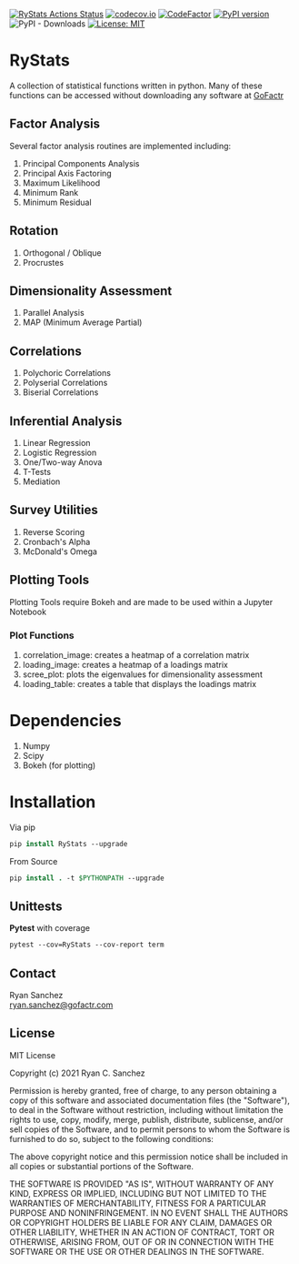 [![RyStats Actions Status](https://github.com/eribean/RyStats/workflows/RyStats/badge.svg)](https://github.com/eribean/RyStats/actions)
[![codecov.io](https://codecov.io/gh/eribean/RyStats/coverage.svg?branch=main)](https://codecov.io/gh/eribean/RyStats)
[![CodeFactor](https://www.codefactor.io/repository/github/eribean/RyStats/badge)](https://www.codefactor.io/repository/github/eribean/RyStats)
[![PyPI version](https://badge.fury.io/py/RyStats.svg)](https://badge.fury.io/py/RyStats)
![PyPI - Downloads](https://img.shields.io/pypi/dm/RyStats?color=darkgreen)
[![License: MIT](https://img.shields.io/badge/License-MIT-green.svg)](https://opensource.org/licenses/MIT)

# RyStats

A collection of statistical functions written in python. Many of these functions can be accessed
without downloading any software at [GoFactr](https://gofactr.com)

## Factor Analysis

Several factor analysis routines are implemented including:

1. Principal Components Analysis
2. Principal Axis Factoring
3. Maximum Likelihood
4. Minimum Rank
5. Minimum Residual

## Rotation

1. Orthogonal / Oblique
2. Procrustes

## Dimensionality Assessment

 1. Parallel Analysis
 2. MAP (Minimum Average Partial)

## Correlations

1. Polychoric Correlations
2. Polyserial Correlations
3. Biserial Correlations

## Inferential Analysis

1. Linear Regression
2. Logistic Regression
3. One/Two-way Anova
4. T-Tests
5. Mediation

## Survey Utilities

1. Reverse Scoring
2. Cronbach's Alpha
3. McDonald's Omega

## Plotting Tools

Plotting Tools require Bokeh and are made to be used within a Jupyter Notebook

### Plot Functions

1. correlation_image: creates a heatmap of a correlation matrix
2. loading_image: creates a heatmap of a loadings matrix
3. scree_plot: plots the eigenvalues for dimensionality assessment
4. loading_table: creates a table that displays the loadings matrix

# Dependencies

1. Numpy
2. Scipy
3. Bokeh (for plotting)

# Installation

Via pip

```csh
pip install RyStats --upgrade
```

From Source

```csh
pip install . -t $PYTHONPATH --upgrade
```

## Unittests

**Pytest** with coverage

```csh
pytest --cov=RyStats --cov-report term
```

## Contact

Ryan Sanchez  
ryan.sanchez@gofactr.com

## License

MIT License

Copyright (c) 2021 Ryan C. Sanchez

Permission is hereby granted, free of charge, to any person obtaining a copy
of this software and associated documentation files (the "Software"), to deal
in the Software without restriction, including without limitation the rights
to use, copy, modify, merge, publish, distribute, sublicense, and/or sell
copies of the Software, and to permit persons to whom the Software is
furnished to do so, subject to the following conditions:

The above copyright notice and this permission notice shall be included in all
copies or substantial portions of the Software.

THE SOFTWARE IS PROVIDED "AS IS", WITHOUT WARRANTY OF ANY KIND, EXPRESS OR
IMPLIED, INCLUDING BUT NOT LIMITED TO THE WARRANTIES OF MERCHANTABILITY,
FITNESS FOR A PARTICULAR PURPOSE AND NONINFRINGEMENT. IN NO EVENT SHALL THE
AUTHORS OR COPYRIGHT HOLDERS BE LIABLE FOR ANY CLAIM, DAMAGES OR OTHER
LIABILITY, WHETHER IN AN ACTION OF CONTRACT, TORT OR OTHERWISE, ARISING FROM,
OUT OF OR IN CONNECTION WITH THE SOFTWARE OR THE USE OR OTHER DEALINGS IN THE
SOFTWARE.
